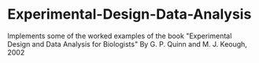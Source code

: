 # Experimental-Design-Data-Analysis
Implements some of the worked examples of the book "Experimental Design and Data Analysis for Biologists" By G. P. Quinn and M. J. Keough, 2002
